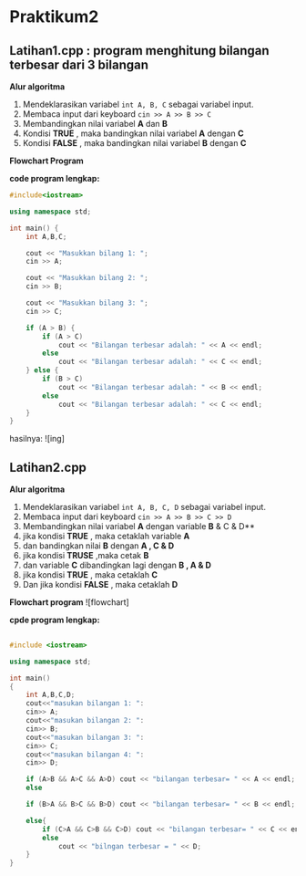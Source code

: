 # Praktikum2


## Latihan1.cpp : program menghitung bilangan terbesar dari 3 bilangan

**Alur algoritma**

1. Mendeklarasikan variabel `int A, B, C` sebagai variabel input.
2. Membaca input dari keyboard `cin >> A >> B >> C`
3. Membandingkan nilai variabel **A** dan **B**
4. Kondisi **TRUE** , maka bandingkan nilai variabel **A** dengan **C**
5. Kondisi **FALSE** , maka bandingkan nilai variabel **B** dengan **C**

**Flowchart Program**

**code program lengkap:**
```c++
#include<iostream>

using namespace std;

int main() {
    int A,B,C;

    cout << "Masukkan bilang 1: ";
    cin >> A;

    cout << "Masukkan bilang 2: ";
    cin >> B;

    cout << "Masukkan bilang 3: ";
    cin >> C;

    if (A > B) {
        if (A > C)
            cout << "Bilangan terbesar adalah: " << A << endl;
        else
            cout << "Bilangan terbesar adalah: " << C << endl;
    } else {
        if (B > C)
            cout << "Bilangan terbesar adalah: " << B << endl;
        else
            cout << "Bilangan terbesar adalah: " << C << endl;
    }
}
```

hasilnya:
![ing]

## Latihan2.cpp

**Alur algoritma**
1. Mendeklarasikan variabel `int A, B, C, D` sebagai variabel input.
2. Membaca input dari keyboard `cin >> A >> B >> C >> D`
3. Membandingkan nilai variabel **A** dengan variable **B** & C & D**
4. jika kondisi **TRUE** , maka cetaklah variable **A**
5. dan bandingkan nilai **B** dengan **A , C & D**
6. jika kondisi **TRUSE** ,maka cetak **B**
7. dan variable **C** dibandingkan lagi dengan **B , A & D**
8. jika kondisi **TRUE** , maka cetaklah **C**
9. Dan jika kondisi **FALSE** , maka cetaklah **D**

**Flowchart program**
![flowchart]

**cpde program lengkap:**
```c++
 
#include <iostream>

using namespace std;

int main()
{
    int A,B,C,D;
    cout<<"masukan bilangan 1: ":
    cin>> A;
    cout<<"masukan bilangan 2: ":
    cin>> B;
    cout<<"masukan bilangan 3: ":
    cin>> C;
    cout<<"masukan bilangan 4: ":
    cin>> D;

    if (A>B && A>C && A>D) cout << "bilangan terbesar= " << A << endl;
    else

    if (B>A && B>C && B>D) cout << "bilangan terbesar= " << B << endl;

    else{
        if (C>A && C>B && C>D) cout << "bilangan terbesar= " << C << endl;
        else
            cout << "bilngan terbesar = " << D;
    }
}
```
